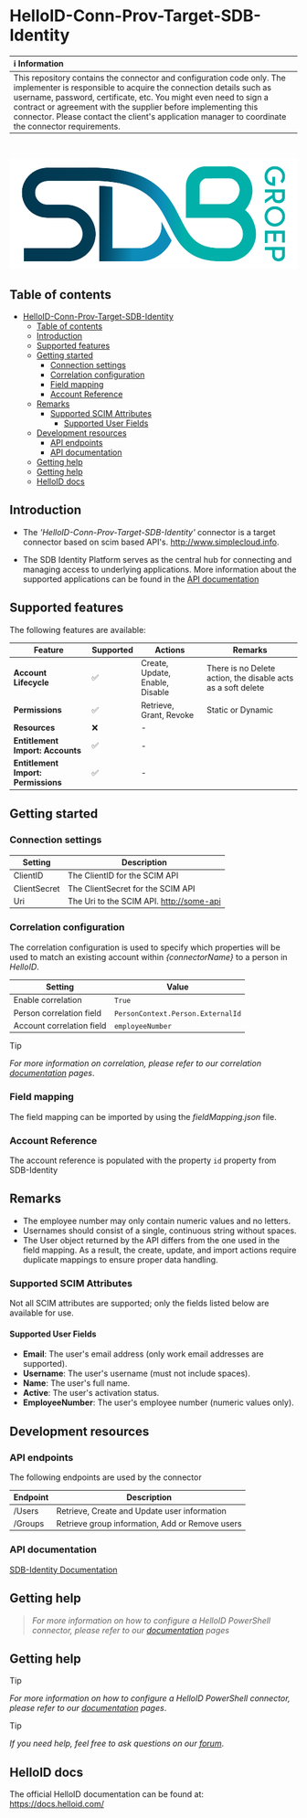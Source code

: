 # HelloID-Conn-Prov-Target-SDB-Identity

| :information_source: Information                                                                                                                                                                                                                                                                                                                                                       |
| :------------------------------------------------------------------------------------------------------------------------------------------------------------------------------------------------------------------------------------------------------------------------------------------------------------------------------------------------------------------------------------- |
| This repository contains the connector and configuration code only. The implementer is responsible to acquire the connection details such as username, password, certificate, etc. You might even need to sign a contract or agreement with the supplier before implementing this connector. Please contact the client's application manager to coordinate the connector requirements. |
<br />
<p align="center">
  <img src="https://github.com/Tools4everBV/HelloID-Conn-Prov-Target-SDBHR/blob/main/Logo.png?raw=true" alt="SDB Groep Logo">
</p>

## Table of contents

- [HelloID-Conn-Prov-Target-SDB-Identity](#helloid-conn-prov-target-sdb-identity)
  - [Table of contents](#table-of-contents)
  - [Introduction](#introduction)
  - [Supported  features](#supported--features)
  - [Getting started](#getting-started)
    - [Connection settings](#connection-settings)
    - [Correlation configuration](#correlation-configuration)
    - [Field mapping](#field-mapping)
    - [Account Reference](#account-reference)
  - [Remarks](#remarks)
    - [Supported SCIM Attributes](#supported-scim-attributes)
      - [Supported User Fields](#supported-user-fields)
  - [Development resources](#development-resources)
    - [API endpoints](#api-endpoints)
    - [API documentation](#api-documentation)
  - [Getting help](#getting-help)
  - [Getting help](#getting-help-1)
  - [HelloID docs](#helloid-docs)

## Introduction

- The _'HelloID-Conn-Prov-Target-SDB-Identity'_ connector is a target connector based on scim based API's. http://www.simplecloud.info.

- The SDB Identity Platform serves as the central hub for connecting and managing access to underlying applications. More information about the supported applications can be found in the [API documentation](#api-documentation)


## Supported  features

The following features are available:

| Feature                             | Supported | Actions                                 | Remarks           |
| ----------------------------------- | --------- | --------------------------------------- | ----------------- |
| **Account Lifecycle**               | ✅         | Create, Update, Enable, Disable        | There is no Delete action, the disable acts as a soft delete |
| **Permissions**                     | ✅         | Retrieve, Grant, Revoke                | Static or Dynamic |
| **Resources**                       | ❌         | -                                      |                   |
| **Entitlement Import: Accounts**    | ✅         | -                                      |                   |
| **Entitlement Import: Permissions** | ✅         | -                                      |                   |

## Getting started

### Connection settings

| Setting      | Description                                        |
| ------------ | -------------------------------------------------- |
| ClientID     | The ClientID for the SCIM API                      |
| ClientSecret | The ClientSecret for the SCIM API                  |
| Uri          | The Uri to the SCIM API. <http://some-api> |

### Correlation configuration

The correlation configuration is used to specify which properties will be used to match an existing account within _{connectorName}_ to a person in _HelloID_.

| Setting                   | Value                             |
| ------------------------- | --------------------------------- |
| Enable correlation        | `True`                            |
| Person correlation field  | `PersonContext.Person.ExternalId` |
| Account correlation field | `employeeNumber`                  |

> [!TIP]
> _For more information on correlation, please refer to our correlation [documentation](https://docs.helloid.com/en/provisioning/target-systems/powershell-v2-target-systems/correlation.html) pages_.

### Field mapping

The field mapping can be imported by using the _fieldMapping.json_ file.

### Account Reference

The account reference is populated with the property `id` property from SDB-Identity

## Remarks
- The employee number may only contain numeric values and no letters.
- Usernames should consist of a single, continuous string without spaces.
- The User object returned by the API differs from the one used in the field mapping. As a result, the create, update, and import actions require duplicate mappings to ensure proper data handling.
  
### Supported SCIM Attributes

Not all SCIM attributes are supported; only the fields listed below are available for use.

#### Supported User Fields

- **Email**: The user's email address (only work email addresses are supported).
- **Username**: The user's username (must not include spaces).
- **Name**: The user's full name.
- **Active**: The user's activation status.
- **EmployeeNumber**: The user's employee number (numeric values only).

## Development resources

### API endpoints

The following endpoints are used by the connector

| Endpoint | Description                                          |
| -------- | ---------------------------------------------------- |
| /Users   | Retrieve, Create and Update user information |
| /Groups  | Retrieve group information, Add or Remove users      |

### API documentation

[SDB-Identity Documentation](https://support.sdbgroep.nl/portal/nl/kb/articles/sdb-identity-identity-access-management-iam#Wat_is_Identity_Access_Management_IAM)

## Getting help

> _For more information on how to configure a HelloID PowerShell connector, please refer to our [documentation](https://docs.helloid.com/hc/en-us/articles/360012557600-Configure-a-custom-PowerShell-source-system) pages_

## Getting help

> [!TIP]
> _For more information on how to configure a HelloID PowerShell connector, please refer to our [documentation](https://docs.helloid.com/en/provisioning/target-systems/powershell-v2-target-systems.html) pages_.

> [!TIP]
>  _If you need help, feel free to ask questions on our [forum](https://forum.helloid.com)_.

## HelloID docs

The official HelloID documentation can be found at: https://docs.helloid.com/
